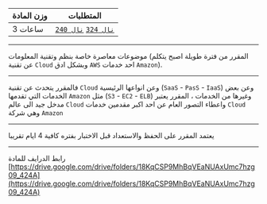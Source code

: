 | وزن المادة | المتطلبات |  
|---|---|  
| 3 ساعات | [`نال 324`](https://infosystems.blog/plan-study/course/IS-324) [`نال 240`](https://infosystems.blog/plan-study/course/IS-240) |

---

موضوعات معاصرة خاصة بنظم وتقنية المعلومات (المقرر من فترة طويلة اصبح يتكلم عن تقنية `Cloud` وبشكل ادق `AWS` احد
خدمات `Amazon`).

---
فالمقرر يتحدث عن تقنية `Cloud` وعن انواعها الرئيسية (`SaaS` - `PasS` - `IaaS`) وعن بعض الخدمات التي تقدمها `Amazon` مثل
(`S3` - `EC2` - `ELB`) وغيرها من الخدمات ، المقرر يعتبر مدخل جيد الى عالم `Cloud` واعطاء التصور العام عن احد اكبر مقدمين
خدمات `Cloud` وهي شركة `Amazon`

---
يعتمد المقرر على الحفظ والاستعداد قبل الاختبار بفتره كافية 4 ايام تقريبا

---
رابط الدرايف للمادة
[https://drive.google.com/drive/folders/18KqCSP9MhBqVEaNUAxUmc7hzg09_424A](https://drive.google.com/drive/folders/18KqCSP9MhBqVEaNUAxUmc7hzg09_424A)
